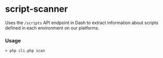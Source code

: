 # script-scanner

Uses the `/scripts` API endpoint in Dash to extract information about scripts defined in each environment on our platforms.

### Usage

```
> php cli.php scan
```
